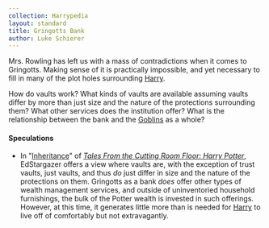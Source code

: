 ```yaml
---
collection: Harrypedia
layout: standard
title: Gringotts Bank
author: Luke Schierer
---
```


Mrs. Rowling has left us with a mass of contradictions when it comes to
Gringotts. Making sense of it is practically impossible, and yet necessary to
fill in many of the plot holes surrounding [Harry].

How do vaults work? What kinds of vaults are available assuming vaults differ
by more than just size and the nature of the protections surrounding them? What
other services does the institution offer? What is the relationship between the
bank and the [Goblins] as a whole?

#### Speculations

- In "[Inheritance](https://www.fanfiction.net/s/7989623/7)" of _[Tales From
  the Cutting Room Floor: Harry Potter](https://www.fanfiction.net/s/7989623)_,
  EdStargazer offers a view where vaults are, with the exception of trust
  vaults, just vaults, and thus _do_ just differ in size and the nature of the
  protections on them. Gringotts as a bank _does_ offer other types of wealth
  management services, and outside of uninventoried household furnishings, the
  bulk of the Potter wealth is invested in such offerings. However, at this
  time, it generates little more than is needed for [Harry] to live off of
  comfortably but not extravagantly.

[Harry]: </Harrypedia/people/Potter/Harry James/>
[Goblins]: /Harrypedia/beings/goblin/
